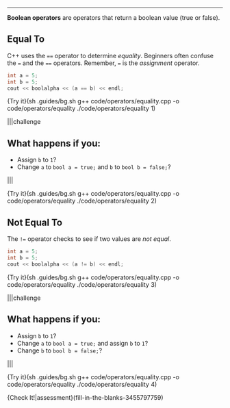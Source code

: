 ---

**Boolean operators** are operators that return a boolean value (true or false).

## Equal To

C++ uses the `==` operator to determine *equality*. Beginners often confuse the `=` and the `==` operators. Remember, `=` is the *assignment* operator.

```c++
int a = 5;
int b = 5;
cout << boolalpha << (a == b) << endl;
```

{Try it}(sh .guides/bg.sh g++ code/operators/equality.cpp -o code/operators/equality ./code/operators/equality 1)

|||challenge
## What happens if you:
* Assign `b` to `1`?
* Change `a` to `bool a = true;` and `b` to `bool b = false;`?

|||

{Try it}(sh .guides/bg.sh g++ code/operators/equality.cpp -o code/operators/equality ./code/operators/equality 2)

## Not Equal To

The `!=` operator checks to see if two values are *not equal*.

```c++
int a = 5;
int b = 5;
cout << boolalpha << (a != b) << endl;
```

{Try it}(sh .guides/bg.sh g++ code/operators/equality.cpp -o code/operators/equality ./code/operators/equality 3)

|||challenge
## What happens if you:
* Assign `b` to `1`?
* Change `a` to `bool a = true;` and assign `b` to `1`?
* Change `b` to `bool b = false;`?

|||

{Try it}(sh .guides/bg.sh g++ code/operators/equality.cpp -o code/operators/equality ./code/operators/equality 4)

{Check It!|assessment}(fill-in-the-blanks-3455797759)
